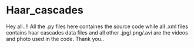 # Haar_cascades
Hey all..!! All the .py files here containes the source code while all .xml files contains haar cascades data files and all other .jpg/.png/.avi are the videos and photo used in the code.
Thank you..

